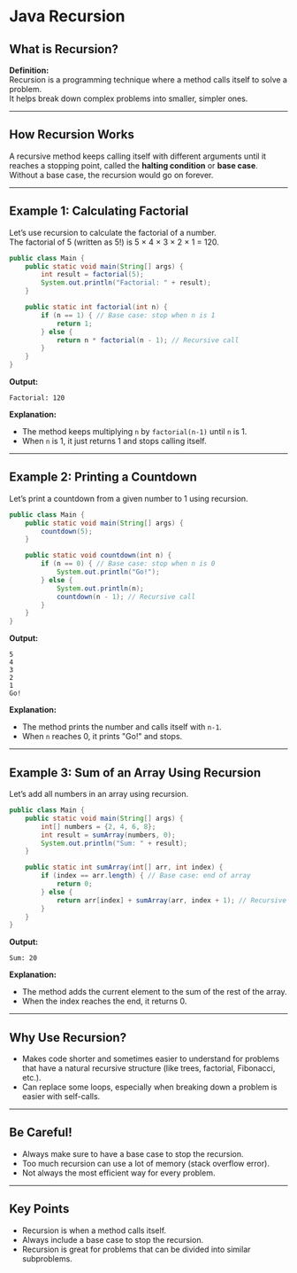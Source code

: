 

# Java Recursion

## What is Recursion?

**Definition:**  
Recursion is a programming technique where a method calls itself to solve a problem.  
It helps break down complex problems into smaller, simpler ones.

---

## How Recursion Works

A recursive method keeps calling itself with different arguments until it reaches a stopping point, called the **halting condition** or **base case**.  
Without a base case, the recursion would go on forever.

---

## Example 1: Calculating Factorial

Let’s use recursion to calculate the factorial of a number.  
The factorial of 5 (written as 5!) is 5 × 4 × 3 × 2 × 1 = 120.

```java
public class Main {
    public static void main(String[] args) {
        int result = factorial(5);
        System.out.println("Factorial: " + result);
    }

    public static int factorial(int n) {
        if (n == 1) { // Base case: stop when n is 1
            return 1;
        } else {
            return n * factorial(n - 1); // Recursive call
        }
    }
}
```
**Output:**
```
Factorial: 120
```
**Explanation:**  
- The method keeps multiplying `n` by `factorial(n-1)` until `n` is 1.
- When `n` is 1, it just returns 1 and stops calling itself.

---

## Example 2: Printing a Countdown

Let’s print a countdown from a given number to 1 using recursion.

```java
public class Main {
    public static void main(String[] args) {
        countdown(5);
    }

    public static void countdown(int n) {
        if (n == 0) { // Base case: stop when n is 0
            System.out.println("Go!");
        } else {
            System.out.println(n);
            countdown(n - 1); // Recursive call
        }
    }
}
```
**Output:**
```
5
4
3
2
1
Go!
```
**Explanation:**  
- The method prints the number and calls itself with `n-1`.
- When `n` reaches 0, it prints "Go!" and stops.

---

## Example 3: Sum of an Array Using Recursion

Let’s add all numbers in an array using recursion.

```java
public class Main {
    public static void main(String[] args) {
        int[] numbers = {2, 4, 6, 8};
        int result = sumArray(numbers, 0);
        System.out.println("Sum: " + result);
    }

    public static int sumArray(int[] arr, int index) {
        if (index == arr.length) { // Base case: end of array
            return 0;
        } else {
            return arr[index] + sumArray(arr, index + 1); // Recursive call
        }
    }
}
```
**Output:**
```
Sum: 20
```
**Explanation:**  
- The method adds the current element to the sum of the rest of the array.
- When the index reaches the end, it returns 0.

---

## Why Use Recursion?

- Makes code shorter and sometimes easier to understand for problems that have a natural recursive structure (like trees, factorial, Fibonacci, etc.).
- Can replace some loops, especially when breaking down a problem is easier with self-calls.

---

## Be Careful!

- Always make sure to have a base case to stop the recursion.
- Too much recursion can use a lot of memory (stack overflow error).
- Not always the most efficient way for every problem.

---

## Key Points

- Recursion is when a method calls itself.
- Always include a base case to stop the recursion.
- Recursion is great for problems that can be divided into similar subproblems.

